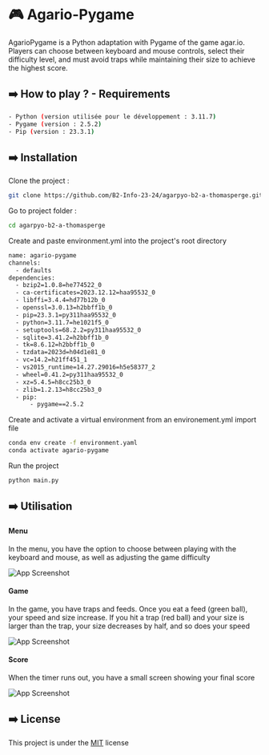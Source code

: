 # 🎮 Agario-Pygame

AgarioPygame is a Python adaptation with Pygame of the game agar.io. Players can choose between keyboard and mouse controls, select their difficulty level, and must avoid traps while maintaining their size to achieve the highest score.

## ➡️ How to play ? - Requirements
```bash
- Python (version utilisée pour le développement : 3.11.7)
- Pygame (version : 2.5.2)
- Pip (version : 23.3.1)
```

## ➡️ Installation

Clone the project :

```bash
git clone https://github.com/B2-Info-23-24/agarpyo-b2-a-thomasperge.git
```

Go to project folder :

```bash
cd agarpyo-b2-a-thomasperge
```

Create and paste environment.yml into the project's root directory
```bash
name: agario-pygame
channels:
  - defaults
dependencies:
  - bzip2=1.0.8=he774522_0
  - ca-certificates=2023.12.12=haa95532_0
  - libffi=3.4.4=hd77b12b_0
  - openssl=3.0.13=h2bbff1b_0
  - pip=23.3.1=py311haa95532_0
  - python=3.11.7=he1021f5_0
  - setuptools=68.2.2=py311haa95532_0
  - sqlite=3.41.2=h2bbff1b_0
  - tk=8.6.12=h2bbff1b_0
  - tzdata=2023d=h04d1e81_0
  - vc=14.2=h21ff451_1
  - vs2015_runtime=14.27.29016=h5e58377_2
  - wheel=0.41.2=py311haa95532_0
  - xz=5.4.5=h8cc25b3_0
  - zlib=1.2.13=h8cc25b3_0
  - pip:
      - pygame==2.5.2
```

Create and activate a virtual environment from an environement.yml import file
```bash
conda env create -f environment.yaml
conda activate agario-pygame
```

Run the project

```bash
python main.py
```

## ➡️ Utilisation
#### Menu
In the menu, you have the option to choose between playing with the keyboard and mouse, as well as adjusting the game difficulty

![App Screenshot](https://cdn.discordapp.com/attachments/1086733730586038352/1206271887966076978/image.png?ex=65db673d&is=65c8f23d&hm=bea8a8bbfd02d423e9b30bef366cbd8d62aea42c7ee647f99d7a4a8121416a92&)

#### Game
In the game, you have traps and feeds. Once you eat a feed (green ball), your speed and size increase. If you hit a trap (red ball) and your size is larger than the trap, your size decreases by half, and so does your speed

![App Screenshot](https://cdn.discordapp.com/attachments/1086733730586038352/1206272088818585660/image.png?ex=65db676d&is=65c8f26d&hm=2776f647c31b086bbb9afcb3b4b185ec472354a6fd17dacbab745b81be0bfc24&)

#### Score
When the timer runs out, you have a small screen showing your final score

![App Screenshot](https://cdn.discordapp.com/attachments/1086733730586038352/1206272285577838613/image.png?ex=65db679c&is=65c8f29c&hm=c6caf5e60921c59efee4571b0590413858ae4fdf1cbf568a16be483e8fc70e28&)


## ➡️ License

This project is under the [MIT](https://choosealicense.com/licenses/mit/) license

